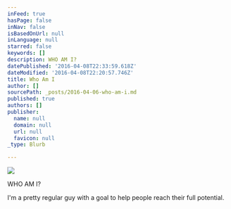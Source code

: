 ```yaml
---
inFeed: true
hasPage: false
inNav: false
isBasedOnUrl: null
inLanguage: null
starred: false
keywords: []
description: WHO AM I?
datePublished: '2016-04-08T22:33:59.618Z'
dateModified: '2016-04-08T22:20:57.746Z'
title: Who Am I
author: []
sourcePath: _posts/2016-04-06-who-am-i.md
published: true
authors: []
publisher:
  name: null
  domain: null
  url: null
  favicon: null
_type: Blurb

---
```

![](https://the-grid-user-content.s3-us-west-2.amazonaws.com/9587b21d-0677-4188-a690-4e944f924348.jpg)

WHO AM I?

I'm a pretty regular guy with a goal to help people reach their full potential.